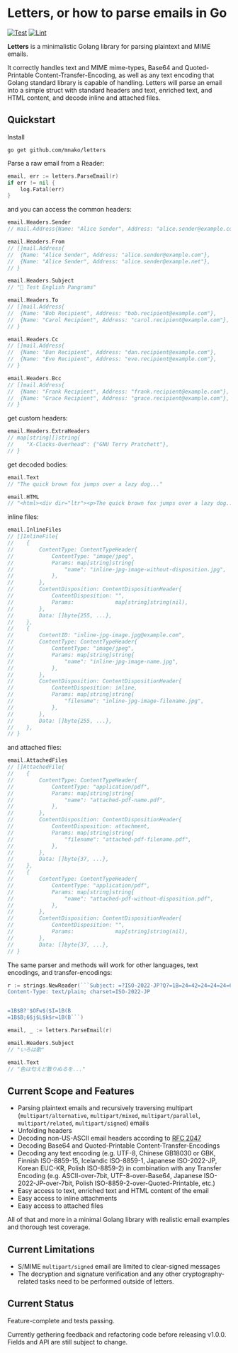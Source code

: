 # Letters, or how to parse emails in Go

[![Test](https://github.com/mnako/letters/actions/workflows/test.yml/badge.svg)](https://github.com/mnako/letters/actions/workflows/test.yml)
[![Lint](https://github.com/mnako/letters/actions/workflows/lint.yml/badge.svg)](https://github.com/mnako/letters/actions/workflows/lint.yml)

**Letters** is a minimalistic Golang library for parsing plaintext and MIME
emails.

It correctly handles text and MIME mime-types, Base64 and Quoted-Printable 
Content-Transfer-Encoding, as well as any text encoding that Golang 
standard library is capable of handling. Letters will parse an email into 
a simple struct with standard headers and text, enriched text, and HTML 
content, and decode inline and attached files.

## Quickstart

Install

```
go get github.com/mnako/letters
```

Parse a raw email from a Reader:

```go
email, err := letters.ParseEmail(r)
if err != nil {
    log.Fatal(err)
}
```

and you can access the common headers:

```go
email.Headers.Sender
// mail.Address{Name: "Alice Sender", Address: "alice.sender@example.com"}

email.Headers.From
// []mail.Address{
//  {Name: "Alice Sender", Address: "alice.sender@example.com"}, 
//  {Name: "Alice Sender", Address: "alice.sender@example.net"},
// }

email.Headers.Subject
// "📧 Test English Pangrams"

email.Headers.To
// []mail.Address{
//  {Name: "Bob Recipient", Address: "bob.recipient@example.com"}, 
//  {Name: "Carol Recipient", Address: "carol.recipient@example.com"},
// }

email.Headers.Cc
// []mail.Address{
//  {Name: "Dan Recipient", Address: "dan.recipient@example.com"}, 
//  {Name: "Eve Recipient", Address: "eve.recipient@example.com"},
// }

email.Headers.Bcc
// []mail.Address{
//  {Name: "Frank Recipient", Address: "frank.recipient@example.com"}, 
//  {Name: "Grace Recipient", Address: "grace.recipient@example.com"},
// }
```

get custom headers:

```go
email.Headers.ExtraHeaders
// map[string][]string{
//    "X-Clacks-Overhead": {"GNU Terry Pratchett"},
// }
```

get decoded bodies:

```go
email.Text
// "The quick brown fox jumps over a lazy dog..."

email.HTML
// "<html><div dir="ltr"><p>The quick brown fox jumps over a lazy dog..."
```

inline files:

```go
email.InlineFiles
// []InlineFile{
//    {
//        ContentType: ContentTypeHeader{
//            ContentType: "image/jpeg",
//            Params: map[string]string{
//                "name": "inline-jpg-image-without-disposition.jpg",
//            },
//        },
//        ContentDisposition: ContentDispositionHeader{
//            ContentDisposition: "",
//            Params:             map[string]string(nil),
//        },
//        Data: []byte{255, ...},
//    },
//    {
//        ContentID: "inline-jpg-image.jpg@example.com",
//        ContentType: ContentTypeHeader{
//            ContentType: "image/jpeg",
//            Params: map[string]string{
//                "name": "inline-jpg-image-name.jpg",
//            },
//        },
//        ContentDisposition: ContentDispositionHeader{
//            ContentDisposition: inline,
//            Params: map[string]string{
//                "filename": "inline-jpg-image-filename.jpg",
//            },
//        },
//        Data: []byte{255, ...},
//    },
// }
```

and attached files:

```go
email.AttachedFiles
// []AttachedFile{
//    {
//        ContentType: ContentTypeHeader{
//            ContentType: "application/pdf",
//            Params: map[string]string{
//                "name": "attached-pdf-name.pdf",
//            },
//        },
//        ContentDisposition: ContentDispositionHeader{
//            ContentDisposition: attachment,
//            Params: map[string]string{
//                "filename": "attached-pdf-filename.pdf",
//            },
//        },
//        Data: []byte{37, ...},
//    },
//    {
//        ContentType: ContentTypeHeader{
//            ContentType: "application/pdf",
//            Params: map[string]string{
//                "name": "attached-pdf-without-disposition.pdf",
//            },
//        },
//        ContentDisposition: ContentDispositionHeader{
//            ContentDisposition: "",
//            Params:             map[string]string(nil),
//        },
//        Data: []byte{37, ...},
// }
```

The same parser and methods will work for other languages, text encodings, 
and transfer-encodings:

```go
r := strings.NewReader(```Subject: =?ISO-2022-JP?Q?=1B=24=42=24=24=24=6D=24=4F=32=4E=1B=28=42?=
Content-Type: text/plain; charset=ISO-2022-JP


=1B$B?'$OFw$($I=1B(B
=1B$B;6$j$L$k$r=1B(B```)

email, _ := letters.ParseEmail(r)

email.Headers.Subject
// "いろは歌"

email.Text
// "色は匂えど散りぬるを..."
```

## Current Scope and Features

* Parsing plaintext emails and recursively traversing multipart
  (`multipart/alternative`, `multipart/mixed`, `multipart/parallel`,
  `multipart/related`, `multipart/signed`) emails
* Unfolding headers
* Decoding non-US-ASCII email headers according to
  [RFC 2047](https://datatracker.ietf.org/doc/html/rfc2047)
* Decoding Base64 and Quoted-Printable Content-Transfer-Encodings
* Decoding any text encoding (e.g. UTF-8, Chinese GB18030 or GBK, Finnish 
  ISO-8859-15, Icelandic ISO-8859-1, Japanese ISO-2022-JP, Korean EUC-KR,
  Polish ISO-8859-2) in combination with any Transfer
  Encoding (e.g. ASCII-over-7bit, UTF-8-over-Base64,
  Japanese ISO-2022-JP-over-7bit, Polish ISO-8859-2-over-Quoted-Printable,
  etc.)
* Easy access to text, enriched text and HTML content of the email
* Easy access to inline attachments
* Easy access to attached files

All of that and more in a minimal Golang library with realistic email
examples and thorough test coverage.

## Current Limitations

* S/MIME `multipart/signed` email are limited to clear-signed messages
* The decryption and signature verification and any other
  cryptography-related tasks need to be performed outside of letters.

## Current Status

Feature-complete and tests passing. 

Currently gethering feedback and refactoring code before releasing v1.0.0.
Fields and API are still subject to change.
